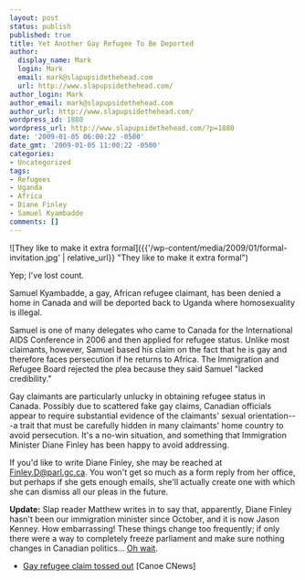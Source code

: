 ```yaml
---
layout: post
status: publish
published: true
title: Yet Another Gay Refugee To Be Deported
author:
  display_name: Mark
  login: Mark
  email: mark@slapupsidethehead.com
  url: http://www.slapupsidethehead.com/
author_login: Mark
author_email: mark@slapupsidethehead.com
author_url: http://www.slapupsidethehead.com/
wordpress_id: 1880
wordpress_url: http://www.slapupsidethehead.com/?p=1880
date: '2009-01-05 06:00:22 -0500'
date_gmt: '2009-01-05 11:00:22 -0500'
categories:
- Uncategorized
tags:
- Refugees
- Uganda
- Africa
- Diane Finley
- Samuel Kyambadde
comments: []
---
```

![They like to make it extra formal]({{'/wp-content/media/2009/01/formal-invitation.jpg' | relative_url}} "They like to make it extra formal")

Yep; I've lost count.

Samuel Kyambadde, a gay, African refugee claimant, has been denied a home in Canada and will be deported back to Uganda where homosexuality is illegal.

Samuel is one of many delegates who came to Canada for the International AIDS Conference in 2006 and then applied for refugee status. Unlike most claimants, however, Samuel based his claim on the fact that he is gay and therefore faces persecution if he returns to Africa. The Immigration and Refugee Board rejected the plea because they said Samuel "lacked credibility."

Gay claimants are particularly unlucky in obtaining refugee status in Canada. Possibly due to scattered fake gay claims, Canadian officials appear to require substantial evidence of the claimants' sexual orientation---a trait that must be carefully hidden in many claimants' home country to avoid persecution. It's a no-win situation, and something that Immigration Minister Diane Finley has been happy to avoid addressing.

If you'd like to write Diane Finley, she may be reached at [Finley.D@parl.gc.ca](mailto:Finley.D@parl.gc.ca). You won't get so much as a form reply from her office, but perhaps if she gets enough emails, she'll actually create one with which she can dismiss all our pleas in the future.

**Update:** Slap reader Matthew writes in to say that, apparently, Diane Finley hasn't been our immigration minister since October, and it is now Jason Kenney. How embarrassing! These things change too frequently; if only there were a way to completely freeze parliament and make sure nothing changes in Canadian politics... [Oh wait](http://www.cbc.ca/canada/story/2007/09/04/house-prorogued.html "Don't act so surprised.").

- [Gay refugee claim tossed out](http://cnews.canoe.ca/CNEWS/Canada/2008/12/26/7854286-sun.html) [Canoe CNews]
